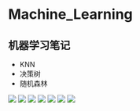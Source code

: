 # Machine_Learning
## 机器学习笔记
- KNN
- 决策树
- 随机森林

![](https://img.shields.io/badge/NVIDIA-GTX3050-76B900?style=for-the-badge&logo=nvidia&logoColor=white)
![](https://img.shields.io/badge/Ubuntu-E95420?style=for-the-badge&logo=ubuntu&logoColor=white)
![](https://img.shields.io/badge/Windows-0078D6?style=for-the-badge&logo=windows&logoColor=white)
![](https://img.shields.io/badge/Python-3776AB?style=for-the-badge&logo=python&logoColor=white)
![](https://img.shields.io/badge/Pytorch-FF6F00?style=for-the-badge&logo=Pytorch&logoColor=white)
![](https://img.shields.io/badge/Jupyter-yellow.svg?&style=for-the-badge&logo=Jupyter&logoColor=white)
![](https://img.shields.io/badge/Pycharm-black.svg?&style=for-the-badge&logo=Pycharm&logoColor=white)
 
